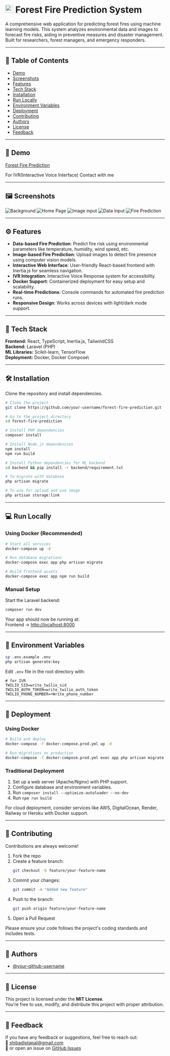 

# <img src="public/Images/Icon.jpg" alt="Forest Fire Prediction Logo" width="25"> Forest Fire Prediction System

A comprehensive web application for predicting forest fires using machine learning models. This system analyzes environmental data and images to forecast fire risks, aiding in preventive measures and disaster management. Built for researchers, forest managers, and emergency responders.

---

## 🧩 Table of Contents

- [Demo](#demo)
- [Screenshots](#screenshots)
- [Features](#features)
- [Tech Stack](#tech-stack)
- [Installation](#installation)
- [Run Locally](#run-locally)
- [Environment Variables](#environment-variables)
- [Deployment](#deployment)
- [Contributing](#contributing)
- [Authors](#authors)
- [License](#license)
- [Feedback](#feedback)

---

## 🚀 Demo

[Forest Fire Prediction](https://forest-fire-detection-rugt.onrender.com)

For IVR(Interactive Voice Interface) Contact with me

---

## 🖼 Screenshots

![Background](public/Images/forestFires.jpg)
![Home Page](Screenshots/home.png)
![Image input](Screenshots/check_image.png)
![Data input](Screenshots/check_data.png)
![Fire Prediction](Screenshots/prediction_fire.png)


---

## ⚙️ Features

- **Data-based Fire Prediction**: Predict fire risk using environmental parameters like temperature, humidity, wind speed, etc.
- **Image-based Fire Prediction**: Upload images to detect fire presence using computer vision models.
- **Interactive Web Interface**: User-friendly React-based frontend with Inertia.js for seamless navigation.
- **IVR Integration**: Interactive Voice Response system for accessibility.
- **Docker Support**: Containerized deployment for easy setup and scalability.
- **Real-time Predictions**: Console commands for automated fire prediction runs.
- **Responsive Design**: Works across devices with light/dark mode support.

---

## 🧠 Tech Stack

**Frontend:** React, TypeScript, Inertia.js, TailwindCSS\
**Backend:** Laravel (PHP)\
**ML Libraries:** Scikit-learn, TensorFlow\
**Deployment:** Docker, Docker Compose\

---

## 🛠 Installation

Clone the repository and install dependencies.

```bash
# Clone the project
git clone https://github.com/your-username/forest-fire-prediction.git

# Go to the project directory
cd forest-fire-prediction

# Install PHP dependencies
composer install

# Install Node.js dependencies
npm install
npm run build

# Install Python dependencies for ML backend
cd backend && pip install -r backend/requirement.txt

# To migrate with database
php artisan migrate

# To use for upload and use image
php artisan storage:link
```

---

## 💻 Run Locally

### Using Docker (Recommended)

```bash
# Start all services
docker-compose up -d

# Run database migrations
docker-compose exec app php artisan migrate

# Build frontend assets
docker-compose exec app npm run build
```

### Manual Setup

Start the Laravel backend:

```bash
composer run dev
```

Your app should now be running at:\
Frontend → [http://localhost:8000](http://localhost:8000)

---

## 🔑 Environment Variables

```bash
cp .env.example .env
php artisan generate:key
```

Edit `.env` file in the root directory with:
```
# for IVR
TWILIO_SID=write_twilio_sid
TWILIO_AUTH_TOKEN=write_twilio_auth_token
TWILIO_PHONE_NUMBER=+Write_phone_number
```

---

## 🚢 Deployment

### Using Docker

```bash
# Build and deploy
docker-compose -f docker-compose.prod.yml up -d

# Run migrations on production
docker-compose -f docker-compose.prod.yml exec app php artisan migrate --force
```

### Traditional Deployment

1. Set up a web server (Apache/Nginx) with PHP support.
2. Configure database and environment variables.
3. Run `composer install --optimize-autoloader --no-dev`
4. Run `npm run build`

For cloud deployment, consider services like AWS, DigitalOcean, Render, Railway or Heroku with Docker support.

---

## 🤝 Contributing

Contributions are always welcome!

1. Fork the repo
2. Create a feature branch:
   ```bash
   git checkout -b feature/your-feature-name
   ```
3. Commit your changes:
   ```bash
   git commit -m "Added new feature"
   ```
4. Push to the branch:
   ```bash
   git push origin feature/your-feature-name
   ```
5. Open a Pull Request

Please ensure your code follows the project's coding standards and includes tests.

---

## 👥 Authors

- [@your-github-username](https://github.com/your-github-username)

---

## 📜 License

This project is licensed under the **MIT License**.\
You’re free to use, modify, and distribute this project with proper attribution.

---

## 💬 Feedback

If you have any feedback or suggestions, feel free to reach out:\
📧 [shibadiptapal@gmail.com](mailto\:shibadiptapal@gmail.com)\
💬 or open an issue on [GitHub Issues](https://github.com/Shibu-pal/Forest-fire-detection/issues)


